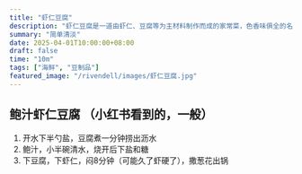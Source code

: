 ```yaml
---
title: "虾仁豆腐"
description: "虾仁豆腐是一道由虾仁、豆腐等为主材料制作而成的家常菜，色香味俱全的名菜，属于浙菜系。"
summary: "简单清淡"
date: 2025-04-01T10:00:00+08:00
draft: false
time: "10m"
tags: ["海鲜", "豆制品"]
featured_image: "/rivendell/images/虾仁豆腐.jpg"
---
```


## 鲍汁虾仁豆腐 （小红书看到的，一般）

1. 开水下半勺盐，豆腐煮一分钟捞出沥水
2. 鲍汁，小半碗清水，烧开后下盐和糖
3. 下豆腐，下虾仁，闷8分钟（可能久了虾硬了），撒葱花出锅
